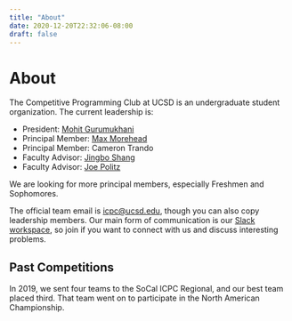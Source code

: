 ```yaml
---
title: "About"
date: 2020-12-20T22:32:06-08:00
draft: false
---
```


# About

The Competitive Programming Club at UCSD is an undergraduate student organization.
The current leadership is:

- President: [Mohit Gurumukhani](mailto:mgurumuk@ucsd.edu)
- Principal Member: [Max Morehead](mailto:mmorehea@ucsd.edu)
- Principal Member: Cameron Trando
- Faculty Advisor: [Jingbo Shang](https://shangjingbo1226.github.io/)
- Faculty Advisor: [Joe Politz](https://jpolitz.github.io/)

We are looking for more principal members, especially Freshmen and Sophomores.

The official team email is [icpc@ucsd.edu](mailto:icpc@ucsd.edu), though you can
also copy leadership members. Our main form of communication is our
[Slack workspace](https://join.slack.com/t/ucsdcp/signup), so join if you want
to connect with us and discuss interesting problems.

## Past Competitions
In 2019, we sent four teams to the SoCal ICPC Regional, and our best team placed
third. That team went on to participate in the North American Championship.
